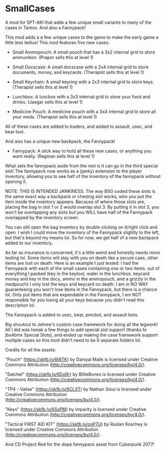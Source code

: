 # SmallCases
A mod for SPT-AKI that adds a few unique small variants to many of the cases in Tarkov. And also a Fannypack!



This mod adds a a few unique cases to the game to make the early game a little less tedius! This mod features five new cases:

- Small Ammopouch: A small pouch that has a 3x2 internal grid to store ammunition. (Prapor sells this at level 1)

- Small Docscase: A small docscase with a 2x4 internal grid to store documents, money, and keycards. (Therapist sells this at level 1)

- Small Keychain: A small keyring with a 2x3 internal grid to store keys. (Therapist sells this at level 1)

- Lunchbox: A luncbox with a 3x3 internal grid to store your food and drinks. (Jaegar sells this at level 1)

- Medicine Pouch: A medicine pouch with a 3x4 internal grid to store all your meds. (Therapist sells this at level 1)

All of these cases are added to traders, and added to assault, usec, and bear loot.


And also has a unique new backpack, the Fannypack!

- Fannypack: A slick way to hold all these new cases, or anything you want really. (Ragman sells this at level 1)

What sets the fannypack aside from the rest is it can go in the third special slot! The fannypack now works as a (janky) extension to the player inventory, allowing you to see half of the inventory of the fannypack without opening it. 

NOTE: THIS IS INTENDED JANKINESS.
The way BSG coded these slots is the same exact way a backpack or chestrig slot works, whn you put the item inside the inventory appears. Because of where those slots are, placing the bag in slot 1 or 2 would overlap slot 3. By putting it in slot 3, you won't be overlapping any slots but you WILL have half of the Fannypack overlapped by the inventory screen.

You can still open the bag inventory by double clicking on it/right click and open. I wish I could move the inventory of the Fannypack slightly to the left, but that's beyond my means lol. So for now, we get half of a new backpack added to our inventory.

As far as insurance is concerned, it's a little weird and honestly needs more testing lol. Some items will stay with you on death like a secure case, other items are lost on death. Here is an example I just tested:
I had the Fannypack with each of the small cases containing one or two items. out of everything I packed (key in the keytool, water in the lunchbox, keycard money and key in the docs, ammo in the ammopouch, and a grizzly in the medpouch) I only lost the keys and keycard on death. I am in NO WAY guaranteeing you won't lose items in the Fannypack, but there is a chance lol. Only put items that are expendable in the Fannypack, I am NOT responsible for you losing all your keys because you didn't read this description lol.

The Fannypack is added to usec, bear, pmcbot, and assault bots.

Big shoutout to Jehree's custom case framework for doing all the legwork! All I did was tweak a few things to add special slot support (thanks to jbs4bmx Special Slots), and ended up making the case framework support multiple cases so this mod didn't need to be 6 separate folders lol.


Credits for all the assets:

"Pouch" (https://skfb.ly/6t6TK) by Daniyal Malik is licensed under Creative Commons Attribution (http://creativecommons.org/licenses/by/4.0/).

"Satchel" (https://skfb.ly/6DoRr) by BillieBones is licensed under Creative Commons Attribution (http://creativecommons.org/licenses/by/4.0/).

"TP4 - Valise" (https://skfb.ly/6CLXT) by Nathan Sioui is licensed under Creative Commons Attribution (http://creativecommons.org/licenses/by/4.0/).

"Keys" (https://skfb.ly/6SxPM) by imparity is licensed under Creative Commons Attribution (http://creativecommons.org/licenses/by/4.0/).

"Tactical FIRST AID KIT" (https://skfb.ly/ooP7U) by Ruslan Koschey is licensed under Creative Commons Attribution (http://creativecommons.org/licenses/by/4.0/).


And CD Project Red for the dope fannypack asset from Cyberpunk 2077!
